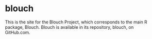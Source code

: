# blouch
This is the site for the Blouch Project, which corresponds to the main R package, Blouch. Blouch is available in its repository, blouch, on GitHub.com.


